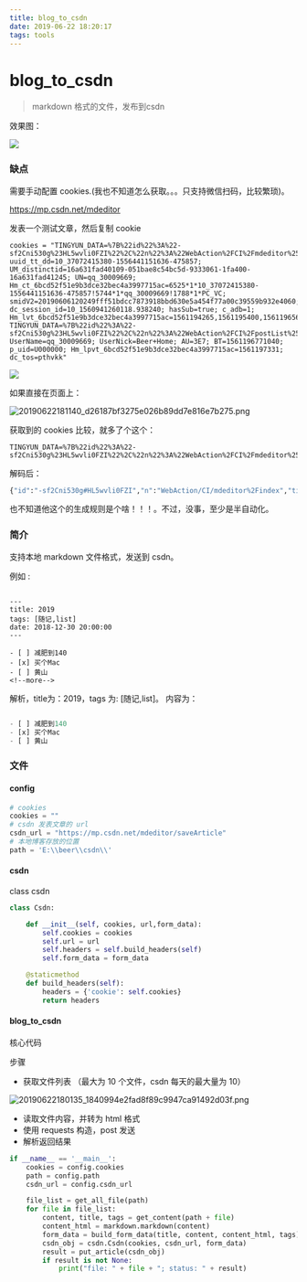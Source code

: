 ```yaml
---
title: blog_to_csdn
date: 2019-06-22 18:20:17
tags: tools
---
```


# blog_to_csdn

> markdown 格式的文件，发布到csdn

效果图：

![](https://beer-1256523277.cos.ap-shanghai.myqcloud.com/20190623091626_8c31bfeeccf70c2b4152ba5a2a5dda27.png)


### 缺点

需要手动配置 cookies.(我也不知道怎么获取。。。只支持微信扫码，比较繁琐)。

https://mp.csdn.net/mdeditor

发表一个测试文章，然后复制 cookie

```
cookies = "TINGYUN_DATA=%7B%22id%22%3A%22-sf2Cni530g%23HL5wvli0FZI%22%2C%22n%22%3A%22WebAction%2FCI%2Fmdeditor%252Findex%22%2C%22tid%22%3A%22ac9b3a77a3edba%22%2C%22q%22%3A0%2C%22a%22%3A71%7D; uuid_tt_dd=10_37072415380-1556441151636-475857; UM_distinctid=16a631fad40109-051bae8c54bc5d-9333061-1fa400-16a631fad41245; UN=qq_30009669; Hm_ct_6bcd52f51e9b3dce32bec4a3997715ac=6525*1*10_37072415380-1556441151636-475857!5744*1*qq_30009669!1788*1*PC_VC; smidV2=20190606120249fff51bdcc7873918bbd630e5a454f77a00c39559b932e4060; dc_session_id=10_1560941260118.938240; hasSub=true; c_adb=1; Hm_lvt_6bcd52f51e9b3dce32bec4a3997715ac=1561194265,1561195400,1561196568,1561196575; TINGYUN_DATA=%7B%22id%22%3A%22-sf2Cni530g%23HL5wvli0FZI%22%2C%22n%22%3A%22WebAction%2FCI%2FpostList%252Flist%22%2C%22tid%22%3A%22aca7d112b0182e%22%2C%22q%22%3A0%2C%22a%22%3A65%7D; UserName=qq_30009669; UserNick=Beer+Home; AU=3E7; BT=1561196771040; p_uid=U000000; Hm_lpvt_6bcd52f51e9b3dce32bec4a3997715ac=1561197331; dc_tos=pthvkk"
```


![](https://beer-1256523277.cos.ap-shanghai.myqcloud.com/20190622180319_fefe56307a3d60f3d99fbadc866077a4.png)

<!--more-->


如果直接在页面上：

![20190622181140_d26187bf3275e026b89dd7e816e7b275.png](https://beer-1256523277.cos.ap-shanghai.myqcloud.com/20190622181140_d26187bf3275e026b89dd7e816e7b275.png)

获取到的 cookies  比较，就多了个这个：

```
TINGYUN_DATA=%7B%22id%22%3A%22-sf2Cni530g%23HL5wvli0FZI%22%2C%22n%22%3A%22WebAction%2FCI%2Fmdeditor%252Findex%22%2C%22tid%22%3A%22ac9b3a77a3edba%22%2C%22q%22%3A0%2C%22a%22%3A71%7D
```

解码后：
```python
{"id":"-sf2Cni530g#HL5wvli0FZI","n":"WebAction/CI/mdeditor%2Findex","tid":"ac9b3a77a3edba","q":0,"a":71}
```

也不知道他这个的生成规则是个啥！！！。不过，没事，至少是半自动化。

### 简介

支持本地 markdown 文件格式，发送到 csdn。

例如 :
```

---
title: 2019
tags: [随记,list]
date: 2018-12-30 20:00:00
---

- [ ] 减肥到140
- [x] 买个Mac
- [ ] 黄山
<!--more-->
```
解析，title为：2019，tags 为: [随记,list]。
内容为：
```python

- [ ] 减肥到140
- [x] 买个Mac
- [ ] 黄山
```

### 文件
#### config

```python
# cookies
cookies = ""
# csdn 发表文章的 url
csdn_url = "https://mp.csdn.net/mdeditor/saveArticle"
# 本地博客存放的位置
path = 'E:\\beer\\csdn\\'
```

#### csdn

class csdn
````python
class Csdn:

    def __init__(self, cookies, url,form_data):
        self.cookies = cookies
        self.url = url
        self.headers = self.build_headers(self)
        self.form_data = form_data

    @staticmethod
    def build_headers(self):
        headers = {'cookie': self.cookies}
        return headers
````

#### blog_to_csdn 

核心代码

步骤

- 获取文件列表 （最大为 10 个文件，csdn 每天的最大量为 10）

![20190622180135_1840994e2fad8f89c9947ca91492d03f.png](https://beer-1256523277.cos.ap-shanghai.myqcloud.com/20190622180135_1840994e2fad8f89c9947ca91492d03f.png)

- 读取文件内容，并转为 html 格式
- 使用 requests 构造，post 发送
- 解析返回结果

```python
if __name__ == '__main__':
    cookies = config.cookies
    path = config.path
    csdn_url = config.csdn_url

    file_list = get_all_file(path)
    for file in file_list:
        content, title, tags = get_content(path + file)
        content_html = markdown.markdown(content)
        form_data = build_form_data(title, content, content_html, tags)
        csdn_obj = csdn.Csdn(cookies, csdn_url, form_data)
        result = put_article(csdn_obj)
        if result is not None:
            print("file: " + file + "; status: " + result)
```